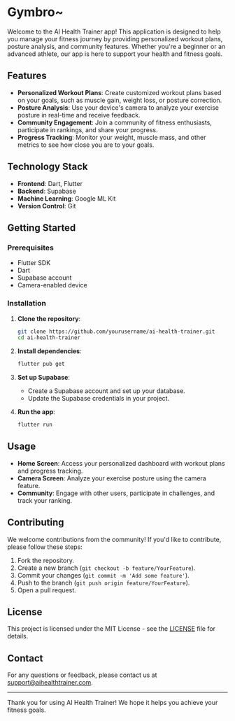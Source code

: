 # Gymbro~

Welcome to the AI Health Trainer app! This application is designed to help you manage your fitness journey by providing personalized workout plans, posture analysis, and community features. Whether you're a beginner or an advanced athlete, our app is here to support your health and fitness goals.

## Features

- **Personalized Workout Plans**: Create customized workout plans based on your goals, such as muscle gain, weight loss, or posture correction.
- **Posture Analysis**: Use your device's camera to analyze your exercise posture in real-time and receive feedback.
- **Community Engagement**: Join a community of fitness enthusiasts, participate in rankings, and share your progress.
- **Progress Tracking**: Monitor your weight, muscle mass, and other metrics to see how close you are to your goals.

## Technology Stack

- **Frontend**: Dart, Flutter
- **Backend**: Supabase
- **Machine Learning**: Google ML Kit
- **Version Control**: Git

## Getting Started

### Prerequisites

- Flutter SDK
- Dart
- Supabase account
- Camera-enabled device

### Installation

1. **Clone the repository**:
   ```bash
   git clone https://github.com/yourusername/ai-health-trainer.git
   cd ai-health-trainer
   ```

2. **Install dependencies**:
   ```bash
   flutter pub get
   ```

3. **Set up Supabase**:
   - Create a Supabase account and set up your database.
   - Update the Supabase credentials in your project.

4. **Run the app**:
   ```bash
   flutter run
   ```

## Usage

- **Home Screen**: Access your personalized dashboard with workout plans and progress tracking.
- **Camera Screen**: Analyze your exercise posture using the camera feature.
- **Community**: Engage with other users, participate in challenges, and track your ranking.

## Contributing

We welcome contributions from the community! If you'd like to contribute, please follow these steps:

1. Fork the repository.
2. Create a new branch (`git checkout -b feature/YourFeature`).
3. Commit your changes (`git commit -m 'Add some feature'`).
4. Push to the branch (`git push origin feature/YourFeature`).
5. Open a pull request.

## License

This project is licensed under the MIT License - see the [LICENSE](LICENSE) file for details.

## Contact

For any questions or feedback, please contact us at [support@aihealthtrainer.com](mailto:support@aihealthtrainer.com).

---

Thank you for using AI Health Trainer! We hope it helps you achieve your fitness goals.
